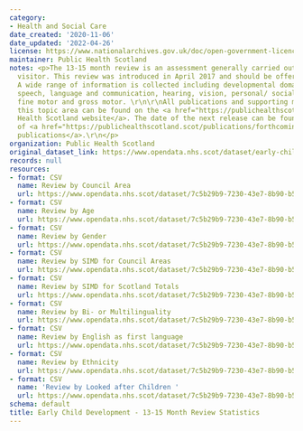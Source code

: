 ```yaml
---
category:
- Health and Social Care
date_created: '2020-11-06'
date_updated: '2022-04-26'
license: https://www.nationalarchives.gov.uk/doc/open-government-licence/version/3/
maintainer: Public Health Scotland
notes: <p>The 13-15 month review is an assessment generally carried out by a health
  visitor. This review was introduced in April 2017 and should be offered to all children.
  A wide range of information is collected including developmental domains such as
  speech, language and communication, hearing, vision, personal/ social, behavioural/emotional,
  fine motor and gross motor. \r\n\r\nAll publications and supporting material to
  this topic area can be found on the <a href="https://publichealthscotland.scot/publications/early-child-development/">Public
  Health Scotland website</a>. The date of the next release can be found on our list
  of <a href="https://publichealthscotland.scot/publications/forthcoming-publications/">forthcoming
  publications</a>.\r\n</p>
organization: Public Health Scotland
original_dataset_link: https://www.opendata.nhs.scot/dataset/early-child-development-13-15-month-review-statistics
records: null
resources:
- format: CSV
  name: Review by Council Area
  url: https://www.opendata.nhs.scot/dataset/7c5b29b9-7230-43e7-8b90-b5302c687620/resource/1a96a615-ee1f-4841-a96a-31b86e9aeb2d/download/open13mlatotals.csv
- format: CSV
  name: Review by Age
  url: https://www.opendata.nhs.scot/dataset/7c5b29b9-7230-43e7-8b90-b5302c687620/resource/e73c1eb3-f529-42c1-b26a-6a503d8b1ba8/download/open13mlaage.csv
- format: CSV
  name: Review by Gender
  url: https://www.opendata.nhs.scot/dataset/7c5b29b9-7230-43e7-8b90-b5302c687620/resource/983decbc-4a4a-416b-9f44-e89e738bca3c/download/open13mlasex.csv
- format: CSV
  name: Review by SIMD for Council Areas
  url: https://www.opendata.nhs.scot/dataset/7c5b29b9-7230-43e7-8b90-b5302c687620/resource/1a7a5981-bbaa-46db-912b-a047637776c5/download/open13mlasimd.csv
- format: CSV
  name: Review by SIMD for Scotland Totals
  url: https://www.opendata.nhs.scot/dataset/7c5b29b9-7230-43e7-8b90-b5302c687620/resource/6d43565f-f234-478c-be7d-f31316b89bf2/download/open13mscotlandsimd.csv
- format: CSV
  name: Review by Bi- or Multilinguality
  url: https://www.opendata.nhs.scot/dataset/7c5b29b9-7230-43e7-8b90-b5302c687620/resource/dc6acfbe-0eff-4207-8cd6-f0f6960e4325/download/open13mscbimulti.csv
- format: CSV
  name: Review by English as first language
  url: https://www.opendata.nhs.scot/dataset/7c5b29b9-7230-43e7-8b90-b5302c687620/resource/7e474506-07f6-416e-9b8f-57d9e257aacf/download/open13mscenglish.csv
- format: CSV
  name: Review by Ethnicity
  url: https://www.opendata.nhs.scot/dataset/7c5b29b9-7230-43e7-8b90-b5302c687620/resource/5f844d43-9be1-45f4-b930-a0ab1947c8fd/download/open13mscethnicity.csv
- format: CSV
  name: 'Review by Looked after Children '
  url: https://www.opendata.nhs.scot/dataset/7c5b29b9-7230-43e7-8b90-b5302c687620/resource/fbbccd2d-15ec-4b3a-a960-0704b5f3995c/download/open13msclac.csv
schema: default
title: Early Child Development - 13-15 Month Review Statistics
---
```

